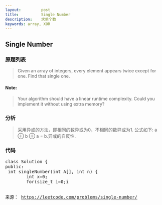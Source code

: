 ```yaml
---
layout:         post
title:          Single Number
description:    求单个数
keywords: array, XOR
---
```

## Single Number

### 原题列表
> Given an array of integers, 
> every element appears twice except for one.
> Find that single one.

#### **Note:**
> Your algorithm should have a linear runtime complexity. 
> Could you implement it without using extra memory?
   
### 分析 

> 采用异或的方法，即相同的数异或为0，不相同的数异或为1.
> 公式如下: a ⊕ b ⊕ a = b.异或的自反性.
 
### 代码
<pre name="colorcode" class="js">
class Solution {
public:
 int singleNumber(int A[], int n) {
        int x=0;
        for(size_t i=0;i<n;i++)
            x^=A[i];
        return x;
  }
};
</pre>

来源： <https://leetcode.com/problems/single-number/>